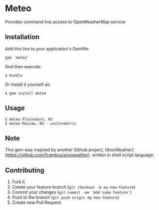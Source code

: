 # Meteo

Provides command line access to OpenWeatherMap service

## Installation

Add this line to your application's Gemfile:

    gem 'meteo'

And then execute:

    $ bundle

Or install it yourself as:

    $ gem install meteo

## Usage

    $ meteo Plainsboro, NJ
    $ meteo Moscow, RU --units=metric

## Note

This gem was inspired by another GitHub project, [AnsiWeather] (https://github.com/fcambus/ansiweather),
written in shell script language.

## Contributing

1. Fork it
2. Create your feature branch (`git checkout -b my-new-feature`)
3. Commit your changes (`git commit -am 'Add some feature'`)
4. Push to the branch (`git push origin my-new-feature`)
5. Create new Pull Request